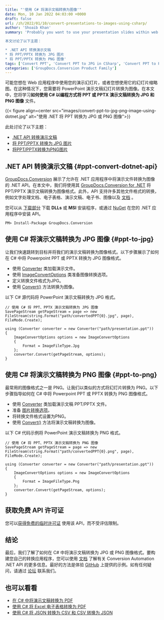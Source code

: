 ```yaml
---
title: "'使用 C# 将演示文稿转换为图像'"
date: Mon, 10 Jan 2022 04:03:00 +0000
draft: false
url: /zh/2022/01/10/convert-presentations-to-images-using-csharp/
author: 'Shoaib Khan'
summary: 'Probably you want to use your presentation slides within web applications or you want to use its slides thumbnails. In such cases, you need to convert your PowerPoint presentation slides to images. In this article, you will learn **how to convert the PPT or PPTX presentations into JPG and PNG images** programmatically using C#.

本文讨论了以下主题：

* .NET API 转换演示文稿
* 将 PPT/PPTX 转换为 JPG 图片
* 将 PPT/PPTX 转换为 PNG 图像'
tags: ['Convert PPT', 'Convert PPT to JPG in CSharp', 'Convert PPT to PNG in CSharp', 'Convert PPTX', 'PPT to JPG in CSharp', 'PPT to PNG in CSharp']
categories: ['GroupDocs.Conversion Product Family']
---
```


可能您想在 Web 应用程序中使用您的演示幻灯片，或者您想使用它的幻灯片缩略图。在这种情况下，您需要将 PowerPoint 演示文稿幻灯片转换为图像。在本文中，您将学习**如何使用 C# 以编程方式将 PPT 或 PPTX 演示文稿转换为 JPG 和 PNG 图像** 文件。



{{< figure align=center src="images/convert-ppt-to-jpg-png-image-using-dotnet.jpg" alt="使用 .NET 将 PPT 转换为 JPG 或 PNG 图像">}}


此处讨论了以下主题：

* [.NET API 转换演示文稿](#ppt-convert-dotnet-api)
* [将 PPT/PPTX 转换为 JPG 图片](#ppt-to-jpg)
* [将PPT/PPTX转换为PNG图片](#ppt-to-png)

## .NET API 转换演示文稿 {#ppt-convert-dotnet-api}

[GroupDocs.Conversion](https://products.groupdocs.com/conversion/) 展示了允许在 .NET 应用程序中将演示文件转换为图像的 .NET API。在本文中，我们将使用其 [GroupDocs.Conversion for .NET](https://products.groupdocs.com/conversion/net/) 将 PPT/PPTX 演示文稿转换为图像格式。此外，API 支持许多其他文件格式的转换，例如文字处理文档、电子表格、演示文稿、电子书、图像以及 [文档](https://docs.groupdocs.com/conversion/网络/支持的文档格式/) 。

您可以从 [下载部分](https://downloads.groupdocs.com/conversion) 下载 **DLLs** 或 **MSI** 安装程序，或通过 [NuGet](https://www.nuget.org/packages/groupdocs.conversion) 在您的 .NET 应用程序中安装 API。

```
PM> Install-Package GroupDocs.Conversion
```

## 使用 C# 将演示文稿转换为 JPG 图像 {#ppt-to-jpg}

让我们快速跳转到目标并将我们的演示文稿转换为图像格式。以下步骤展示了如何在 C# 中将 Powerpoint PPT 或 PPTX 转换为 JPG 图像格式。

* 使用 [Converter](https://apireference.groupdocs.com/conversion/net/groupdocs.conversion/converter) 类加载演示文件。
* 使用 [ImageConvertOptions](https://apireference.groupdocs.com/conversion/net/groupdocs.conversion.options.convert/imageconvertoptions) 类准备图像转换选项。
* 定义转换文件格式为JPG。
* 使用 [Convert()](https://apireference.groupdocs.com/conversion/net/groupdocs.conversion/converter/methods/convert/index) 方法转换为图像。

以下 C# 源代码将 PowerPoint 演示文稿转换为 JPG 格式。

```
// 使用 C# 将 PPT、PPTX 演示文稿转换为 JPG 图像
SavePageStream getPageStream = page => new FileStream(string.Format("path/convertedPPT{0}.jpg", page), FileMode.Create);

using (Converter converter = new Converter("path/presentation.ppt"))
{
    ImageConvertOptions options = new ImageConvertOptions 
    { 
        Format = ImageFileType.Jpg 
    };  
    converter.Convert(getPageStream, options);
}
```

## 使用 C# 将演示文稿转换为 PNG 图像 {#ppt-to-png}

最常用的图像格式之一是 PNG。让我们以类似的方式将幻灯片转换为 PNG。以下步骤指导如何在 C# 中将 Powerpoint PPT 或 PPTX 转换为 PNG 图像格式。

* 使用 [Converter](https://apireference.groupdocs.com/conversion/net/groupdocs.conversion/converter) 类加载演示文稿 PPT/PPTX 文件。
* 准备 [图片转换选项](https://apireference.groupdocs.com/conversion/net/groupdocs.conversion.options.convert/imageconvertoptions)。
* 将转换文件格式设置为PNG。
* 使用 [Convert()](https://apireference.groupdocs.com/conversion/net/groupdocs.conversion/converter/methods/convert/index) 方法将演示文稿转换为图像。

以下 C# 代码示例将 PowerPoint 演示文稿转换为 PNG 格式。

```
// 使用 C# 将 PPT、PPTX 演示文稿转换为 PNG 图像
SavePageStream getPageStream = page => new FileStream(string.Format("path/convertedPPT{0}.png", page), FileMode.Create);

using (Converter converter = new Converter("path/presentation.ppt"))
{
    ImageConvertOptions options = new ImageConvertOptions 
    { 
        Format = ImageFileType.Png 
    };  
    converter.Convert(getPageStream, options);
}
```

## 获取免费 API 许可证

您可以[获得免费的临时许可证](https://purchase.groupdocs.com/temporary-license) 使用该 API，而不受评估限制。

## 结论

最后，我们了解了如何在 C# 中将演示文稿转换为 JPG 或 PNG 图像格式。要构建您自己的转换应用程序，您可以使用 [文档](https://docs.groupdocs.com/conversion/net/) 了解有关 Conversion Automation .NET API 的更多信息。最好的方法是体验 [GitHub](https://github.com/groupdocs-conversion) 上提供的示例。如有任何疑问，请通过 [论坛](https://forum.groupdocs.com/) 联系我们。

## 也可以看看

* [在 C# 中将演示文稿转换为 PDF](https://blog.groupdocs.com/2020/03/05/convert-presentations-pptx-ppt-to-pdf-in-csharp/)
* [使用 C# 将 Excel 电子表格转换为 PDF](https://blog.groupdocs.com/2021/11/14/convert-excel-spreadsheets-to-pdf-using-csharp/)
* [使用 C# 将 JSON 转换为 CSV 和 CSV 转换为 JSON](https://blog.groupdocs.com/2021/06/18/convert-json-and-csv-in-csharp/)